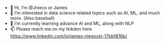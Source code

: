 - 👋 Hi, I’m @Jnieco or James
- 👀 I’m interested in data science related topics such as AI, ML, and much more. (Also baseball)
- 🌱 I’m currently learning advance AI and ML, along with NLP
- 📫 Please reach me on my linkden here https://www.linkedin.com/in/james-niegocki-17bb1816b/

